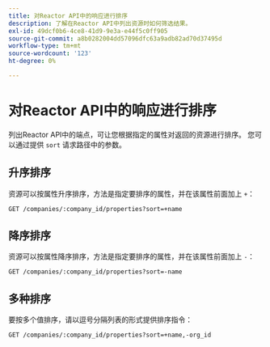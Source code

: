 ```yaml
---
title: 对Reactor API中的响应进行排序
description: 了解在Reactor API中列出资源时如何筛选结果。
exl-id: 49dcf0b6-4ce8-41d9-9e3a-e44f5c0ff905
source-git-commit: a8b0282004dd57096dfc63a9adb82ad70d37495d
workflow-type: tm+mt
source-wordcount: '123'
ht-degree: 0%

---
```


# 对Reactor API中的响应进行排序

列出Reactor API中的端点，可让您根据指定的属性对返回的资源进行排序。 您可以通过提供 `sort` 请求路径中的参数。

## 升序排序

资源可以按属性升序排序，方法是指定要排序的属性，并在该属性前面加上 `+`：

`GET /companies/:company_id/properties?sort=+name`

## 降序排序

资源可以按属性降序排序，方法是指定要排序的属性，并在该属性前面加上 `-`：

`GET /companies/:company_id/properties?sort=-name`

## 多种排序

要按多个值排序，请以逗号分隔列表的形式提供排序指令：

`GET /companies/:company_id/properties?sort=+name,-org_id`
